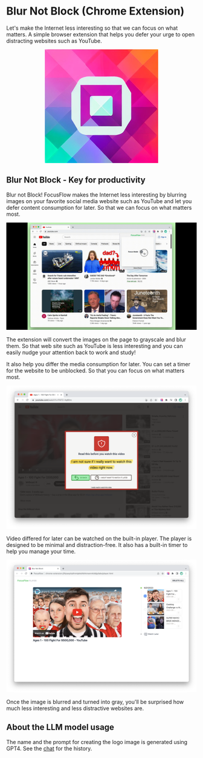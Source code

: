 # Blur Not Block (Chrome Extension)

Let's make the Internet less interesting so that we can focus on what matters. A simple browser extension that helps you defer your urge to open distracting websites such as YouTube.

<p align="center">
  <img width="300" height="300" src="assets/icon.png">
</p>

## Blur Not Block - Key for productivity

Blur not Block! FocusFlow makes the Internet less interesting by blurring images on your favorite social media website such as YouTube and let you defer content consumption for later. So that  we can focus on what matters most.

<p align="center">
  <img width="640" src="doc/grayscale.gif">
</p>

The extension will convert the images on the page to grayscale and blur them. So that web site such as YouTube is less interesting and you can easily nudge your attention back to work and study!

It also help you differ the media consumption for later. You can set a timer for the website to be unblocked. So that you can focus on what matters most.

![Deffer video consumption](doc/deffer.png)

Video differed for later can be watched on the built-in player. The player is designed to be minimal and distraction-free. It also has a built-in timer to help you manage your time.

![Watch with builtin player](doc/player.png)

Once the image is blurred and turned into gray, you'll be surprised how much less interesting and less distractive websites are.

## About the LLM model usage

The name and the prompt for creating the logo image is generated using GPT4. See the [chat](https://chat.openai.com/share/6a8647a4-420d-4610-9bb1-c98eb1a78fd0) for the history.
